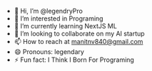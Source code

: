 - 👋 Hi, I’m @legendryPro
- 👀 I’m interested in Programing 
- 🌱 I’m currently learning NextJS ML 
- 💞️ I’m looking to collaborate on my AI startup
- 📫 How to reach at manitnv840@gmail.com
- 😄 Pronouns: legendary
- ⚡ Fun fact: I Think I Born For Programing

